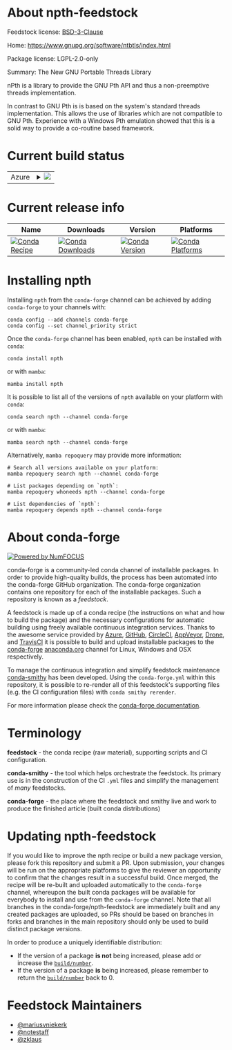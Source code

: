 About npth-feedstock
====================

Feedstock license: [BSD-3-Clause](https://github.com/conda-forge/npth-feedstock/blob/main/LICENSE.txt)

Home: https://www.gnupg.org/software/ntbtls/index.html

Package license: LGPL-2.0-only

Summary: The New GNU Portable Threads Library

nPth is a library to provide the GNU Pth API and thus a non-preemptive
threads implementation.

In contrast to GNU Pth is is based on the system's standard threads implementation.
This allows the use of libraries which are not compatible to GNU Pth. Experience
with a Windows Pth emulation showed that this is a solid way to provide a co-routine
based framework.


Current build status
====================


<table>
    
  <tr>
    <td>Azure</td>
    <td>
      <details>
        <summary>
          <a href="https://dev.azure.com/conda-forge/feedstock-builds/_build/latest?definitionId=695&branchName=main">
            <img src="https://dev.azure.com/conda-forge/feedstock-builds/_apis/build/status/npth-feedstock?branchName=main">
          </a>
        </summary>
        <table>
          <thead><tr><th>Variant</th><th>Status</th></tr></thead>
          <tbody><tr>
              <td>linux_64</td>
              <td>
                <a href="https://dev.azure.com/conda-forge/feedstock-builds/_build/latest?definitionId=695&branchName=main">
                  <img src="https://dev.azure.com/conda-forge/feedstock-builds/_apis/build/status/npth-feedstock?branchName=main&jobName=linux&configuration=linux%20linux_64_" alt="variant">
                </a>
              </td>
            </tr><tr>
              <td>linux_aarch64</td>
              <td>
                <a href="https://dev.azure.com/conda-forge/feedstock-builds/_build/latest?definitionId=695&branchName=main">
                  <img src="https://dev.azure.com/conda-forge/feedstock-builds/_apis/build/status/npth-feedstock?branchName=main&jobName=linux&configuration=linux%20linux_aarch64_" alt="variant">
                </a>
              </td>
            </tr><tr>
              <td>linux_ppc64le</td>
              <td>
                <a href="https://dev.azure.com/conda-forge/feedstock-builds/_build/latest?definitionId=695&branchName=main">
                  <img src="https://dev.azure.com/conda-forge/feedstock-builds/_apis/build/status/npth-feedstock?branchName=main&jobName=linux&configuration=linux%20linux_ppc64le_" alt="variant">
                </a>
              </td>
            </tr><tr>
              <td>osx_64</td>
              <td>
                <a href="https://dev.azure.com/conda-forge/feedstock-builds/_build/latest?definitionId=695&branchName=main">
                  <img src="https://dev.azure.com/conda-forge/feedstock-builds/_apis/build/status/npth-feedstock?branchName=main&jobName=osx&configuration=osx%20osx_64_" alt="variant">
                </a>
              </td>
            </tr><tr>
              <td>osx_arm64</td>
              <td>
                <a href="https://dev.azure.com/conda-forge/feedstock-builds/_build/latest?definitionId=695&branchName=main">
                  <img src="https://dev.azure.com/conda-forge/feedstock-builds/_apis/build/status/npth-feedstock?branchName=main&jobName=osx&configuration=osx%20osx_arm64_" alt="variant">
                </a>
              </td>
            </tr>
          </tbody>
        </table>
      </details>
    </td>
  </tr>
</table>

Current release info
====================

| Name | Downloads | Version | Platforms |
| --- | --- | --- | --- |
| [![Conda Recipe](https://img.shields.io/badge/recipe-npth-green.svg)](https://anaconda.org/conda-forge/npth) | [![Conda Downloads](https://img.shields.io/conda/dn/conda-forge/npth.svg)](https://anaconda.org/conda-forge/npth) | [![Conda Version](https://img.shields.io/conda/vn/conda-forge/npth.svg)](https://anaconda.org/conda-forge/npth) | [![Conda Platforms](https://img.shields.io/conda/pn/conda-forge/npth.svg)](https://anaconda.org/conda-forge/npth) |

Installing npth
===============

Installing `npth` from the `conda-forge` channel can be achieved by adding `conda-forge` to your channels with:

```
conda config --add channels conda-forge
conda config --set channel_priority strict
```

Once the `conda-forge` channel has been enabled, `npth` can be installed with `conda`:

```
conda install npth
```

or with `mamba`:

```
mamba install npth
```

It is possible to list all of the versions of `npth` available on your platform with `conda`:

```
conda search npth --channel conda-forge
```

or with `mamba`:

```
mamba search npth --channel conda-forge
```

Alternatively, `mamba repoquery` may provide more information:

```
# Search all versions available on your platform:
mamba repoquery search npth --channel conda-forge

# List packages depending on `npth`:
mamba repoquery whoneeds npth --channel conda-forge

# List dependencies of `npth`:
mamba repoquery depends npth --channel conda-forge
```


About conda-forge
=================

[![Powered by
NumFOCUS](https://img.shields.io/badge/powered%20by-NumFOCUS-orange.svg?style=flat&colorA=E1523D&colorB=007D8A)](https://numfocus.org)

conda-forge is a community-led conda channel of installable packages.
In order to provide high-quality builds, the process has been automated into the
conda-forge GitHub organization. The conda-forge organization contains one repository
for each of the installable packages. Such a repository is known as a *feedstock*.

A feedstock is made up of a conda recipe (the instructions on what and how to build
the package) and the necessary configurations for automatic building using freely
available continuous integration services. Thanks to the awesome service provided by
[Azure](https://azure.microsoft.com/en-us/services/devops/), [GitHub](https://github.com/),
[CircleCI](https://circleci.com/), [AppVeyor](https://www.appveyor.com/),
[Drone](https://cloud.drone.io/welcome), and [TravisCI](https://travis-ci.com/)
it is possible to build and upload installable packages to the
[conda-forge](https://anaconda.org/conda-forge) [anaconda.org](https://anaconda.org/)
channel for Linux, Windows and OSX respectively.

To manage the continuous integration and simplify feedstock maintenance
[conda-smithy](https://github.com/conda-forge/conda-smithy) has been developed.
Using the ``conda-forge.yml`` within this repository, it is possible to re-render all of
this feedstock's supporting files (e.g. the CI configuration files) with ``conda smithy rerender``.

For more information please check the [conda-forge documentation](https://conda-forge.org/docs/).

Terminology
===========

**feedstock** - the conda recipe (raw material), supporting scripts and CI configuration.

**conda-smithy** - the tool which helps orchestrate the feedstock.
                   Its primary use is in the construction of the CI ``.yml`` files
                   and simplify the management of *many* feedstocks.

**conda-forge** - the place where the feedstock and smithy live and work to
                  produce the finished article (built conda distributions)


Updating npth-feedstock
=======================

If you would like to improve the npth recipe or build a new
package version, please fork this repository and submit a PR. Upon submission,
your changes will be run on the appropriate platforms to give the reviewer an
opportunity to confirm that the changes result in a successful build. Once
merged, the recipe will be re-built and uploaded automatically to the
`conda-forge` channel, whereupon the built conda packages will be available for
everybody to install and use from the `conda-forge` channel.
Note that all branches in the conda-forge/npth-feedstock are
immediately built and any created packages are uploaded, so PRs should be based
on branches in forks and branches in the main repository should only be used to
build distinct package versions.

In order to produce a uniquely identifiable distribution:
 * If the version of a package **is not** being increased, please add or increase
   the [``build/number``](https://docs.conda.io/projects/conda-build/en/latest/resources/define-metadata.html#build-number-and-string).
 * If the version of a package **is** being increased, please remember to return
   the [``build/number``](https://docs.conda.io/projects/conda-build/en/latest/resources/define-metadata.html#build-number-and-string)
   back to 0.

Feedstock Maintainers
=====================

* [@mariusvniekerk](https://github.com/mariusvniekerk/)
* [@notestaff](https://github.com/notestaff/)
* [@zklaus](https://github.com/zklaus/)


